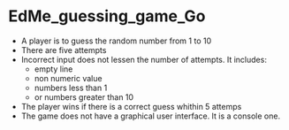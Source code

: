 # EdMe_guessing_game_Go

- A player is to guess the random number from 1 to 10
- There are five attempts
- Incorrect input does not lessen the number of attempts.
  It includes:
    * empty line
    * non numeric value
    * numbers less than 1
    * or numbers greater than 10
- The player wins if there is a correct guess whithin 5 attemps
- The game does not have a graphical user interface. It is a console one.
